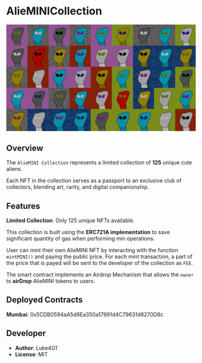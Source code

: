 # AlieMINICollection

![AlieMINI Collage](/img/bg.jpeg)

## Overview

The `AlieMINI Collection` represents a limited collection of **125** unique cute aliens.

Each NFT in the collection serves as a passport to an exclusive club of collectors, blending art, rarity, and digital companionship.

## Features

**Limited Collection**: Only 125 unique NFTs available.

This collection is built using the **ERC721A implementation** to save significant quantity of gas when performing min operations.

User can mint their own AlieMINI NFT by interacting with the function `mintMINI()` and paying the public price.
For each mint transaction, a part of the price that is payed will be sent to the developer of the collection as `FEE`.

The smart contract implements an Airdrop Mechanism that allows the `owner` to **airDrop** AlieMINI tokens to users.

## Deployed Contracts

**Mumbai**: 0x5CDB0594aA5d8Ea350a17991d4C79631d6270D8c

## Developer

- **Author**: Luke4G1
- **License**: MIT

##

